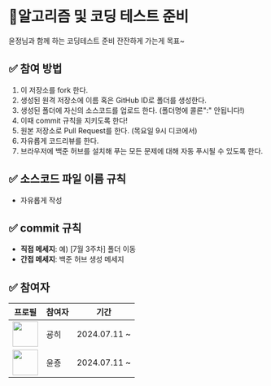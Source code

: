 #  📝알고리즘 및 코딩 테스트 준비

윤정님과 함께 하는 코딩테스트 준비
잔잔하게 가는게 목표~ 

## ✅ 참여 방법
1. 이 저장소를 fork 한다.
2. 생성된 원격 저장소에 이름 혹은 GitHub ID로 폴더를 생성한다.
3. 생성된 폴더에 자신의 소스코드를 업로드 한다. (폴더명에 콜론":" 안됩니다!)
4. 이때 commit 규칙을 지키도록 한다!
5. 원본 저장소로 Pull Request를 한다. (목요일 9시 디코에서)
6. 자유롭게 코드리뷰를 한다.
7. 브라우저에 백준 허브를 설치해 푸는 모든 문제에 대해 자동 푸시될 수 있도록 한다.


## ✅ 소스코드 파일 이름 규칙
- 자유롭게 작성

## ✅ commit 규칙
- **직접 메세지**: 예) [7월 3주차] 폴더 이동
- **간접 메세지**: 백준 허브 생성 메세지

## ✅ 참여자
| 프로필                                                                                                                            | 참여자 | 기간           |
|--------------------------------------------------------------------------------------------------------------------------------|-----|--------------|
| [<img src="https://github.com/kyunghee47.png?size=1" width="50" height="50">](https://github.com/kyunghee47)                   | 굥히  | 2024.07.11 ~ |
| [<img src="https://avatars.githubusercontent.com/u/92416563?v=4?size=1" width="50" height="50">](https://github.com/Layton0-0) | 윤죵  | 2024.07.11 ~ |



